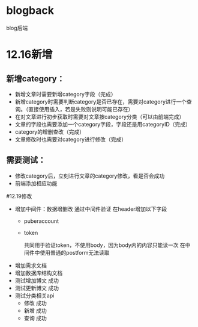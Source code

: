 # blogback
blog后端
# 12.16新增
## 新增category：
* 新增文章时需要新增category字段（完成）
* 新增category时需要判断category是否已存在，需要对category进行一个查询。（直接使用插入，若是失败则说明可能已存在）
* 在对文章进行初步获取时需要对文章按category分类（可以由前端完成）
* 文章的字段也需要添加一个category字段，字段还是用categoryID（完成）	
* category的增删查改（完成）
* 文章修改时也需要对category进行修改（完成）
## 需要测试：
* 修改category后，立刻进行文章的category修改，看是否会成功
* 前端添加相应功能

#12.19修改
* 增加中间件：数据增删改 通过中间件验证 在header增加以下字段
  * puberaccount
  * token
    
    共同用于验证token，不使用body，因为body内的内容只能读一次
    在中间件中使用普通的postform无法读取
 * 增加需求文档
 * 增加数据库结构文档
 * 测试增加博文 成功
 * 测试更新博文 成功
 * 测试分类相关api 
    * 修改 成功
    * 新增 成功
    * 查询 成功
 
